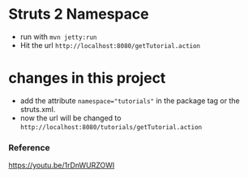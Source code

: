 # Struts 2 Namespace

* run with ```mvn jetty:run```
* Hit the url ```http://localhost:8080/getTutorial.action```

# changes in this project
* add the attribute ```namespace="tutorials"``` in the package tag or the struts.xml.
* now the url will be changed to ```http://localhost:8080/tutorials/getTutorial.action```


	
	

### Reference
https://youtu.be/1rDnWURZOWI
